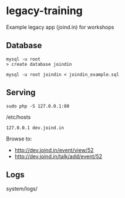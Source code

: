# legacy-training
Example legacy app (joind.in) for workshops

## Database
```
mysql -u root
> create database joindin
```

```
mysql -u root joindin < joindin_example.sql
```

## Serving

```
sudo php -S 127.0.0.1:80
```

/etc/hosts
```
127.0.0.1 dev.joind.in
```

Browse to: 
 - http://dev.joind.in/event/view/52
 - http://dev.joind.in/talk/add/event/52


## Logs
system/logs/
